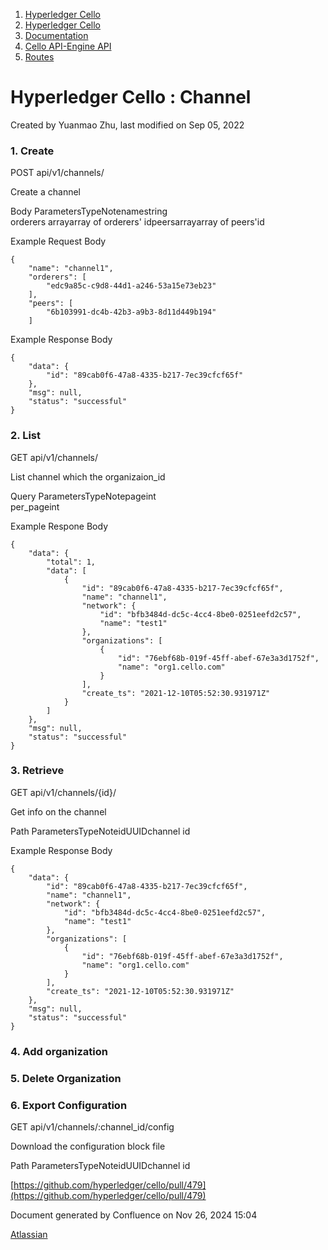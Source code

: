 1. [Hyperledger Cello](index.html)
2. [Hyperledger Cello](Hyperledger-Cello_21659650.html)
3. [Documentation](Documentation_21660730.html)
4. [Cello API-Engine API](Cello-API-Engine-API_21660733.html)
5. [Routes](Routes_21660742.html)

# Hyperledger Cello : Channel

Created by Yuanmao Zhu, last modified on Sep 05, 2022

### 1. Create

POST api/v1/channels/

Create a channel

Body ParametersTypeNotenamestring  
orderers arrayarray of orderers' idpeersarrayarray of peers'id

Example Request Body

```
{
    "name": "channel1",
    "orderers": [
        "edc9a85c-c9d8-44d1-a246-53a15e73eb23"
    ],
    "peers": [
        "6b103991-dc4b-42b3-a9b3-8d11d449b194"
    ]

```

Example Response Body

```
{
    "data": {
        "id": "89cab0f6-47a8-4335-b217-7ec39cfcf65f"
    },
    "msg": null,
    "status": "successful"
}

```

### 2. List

GET api/v1/channels/

List channel which the organizaion\_id

Query ParametersTypeNotepageint  
per\_pageint

Example Respone Body

```
{
    "data": {
        "total": 1,
        "data": [
            {
                "id": "89cab0f6-47a8-4335-b217-7ec39cfcf65f",
                "name": "channel1",
                "network": {
                    "id": "bfb3484d-dc5c-4cc4-8be0-0251eefd2c57",
                    "name": "test1"
                },
                "organizations": [
                    {
                        "id": "76ebf68b-019f-45ff-abef-67e3a3d1752f",
                        "name": "org1.cello.com"
                    }
                ],
                "create_ts": "2021-12-10T05:52:30.931971Z"
            }
        ]
    },
    "msg": null,
    "status": "successful"
}
```

### 3. Retrieve

GET api/v1/channels/{id}/

Get info on the channel

Path ParametersTypeNoteidUUIDchannel id

Example Response Body

```
{
    "data": {
        "id": "89cab0f6-47a8-4335-b217-7ec39cfcf65f",
        "name": "channel1",
        "network": {
            "id": "bfb3484d-dc5c-4cc4-8be0-0251eefd2c57",
            "name": "test1"
        },
        "organizations": [
            {
                "id": "76ebf68b-019f-45ff-abef-67e3a3d1752f",
                "name": "org1.cello.com"
            }
        ],
        "create_ts": "2021-12-10T05:52:30.931971Z"
    },
    "msg": null,
    "status": "successful"
}

```

### 4. Add organization

### 5. Delete Organization

### 6. Export Configuration

GET api/v1/channels/:channel\_id/config

Download the configuration block file

Path ParametersTypeNoteidUUIDchannel id

[https://github.com/hyperledger/cello/pull/479](https://github.com/hyperledger/cello/pull/479)

Document generated by Confluence on Nov 26, 2024 15:04

[Atlassian](http://www.atlassian.com/)
